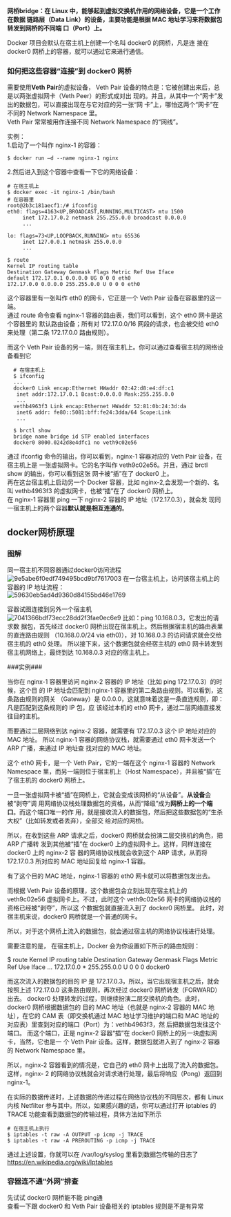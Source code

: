 **网桥bridge：在 Linux 中，能够起到虚拟交换机作用的网络设备，它是一个工作在数据
链路层（Data Link）的设备，主要功能是根据 MAC 地址学习来将数据包转发到网桥的不同端
口（Port）上。**    

Docker 项目会默认在宿主机上创建一个名叫 docker0 的网桥，凡是连
接在 docker0 网桥上的容器，就可以通过它来进行通信。  

### 如何把这些容器“连接”到 docker0 网桥 ###  
需要使用**Veth Pair**的虚拟设备，
Veth Pair 设备的特点是：它被创建出来后，总是以两张虚拟网卡（Veth Peer）的形式成对出
现的。并且，从其中一个“网卡”发出的数据包，可以直接出现在与它对应的另一张“网
卡”上，哪怕这两个“网卡”在不同的 Network Namespace 里。  
 Veth Pair 常常被用作连接不同 Network Namespace 的“网线”。  
 
 实例：  
 1.启动了一个叫作 nginx-1 的容器：  
 
    $ docker run –d --name nginx-1 nginx  
 2.然后进入到这个容器中查看一下它的网络设备：  
 
    # 在宿主机上
    $ docker exec -it nginx-1 /bin/bash
    # 在容器里
    root@2b3c181aecf1:/# ifconfig
    eth0: flags=4163<UP,BROADCAST,RUNNING,MULTICAST> mtu 1500
         inet 172.17.0.2 netmask 255.255.0.0 broadcast 0.0.0.0
         ...

    lo: flags=73<UP,LOOPBACK,RUNNING> mtu 65536
         inet 127.0.0.1 netmask 255.0.0.0
         ...
         
    $ route
    Kernel IP routing table
    Destination Gateway Genmask Flags Metric Ref Use Iface
    default 172.17.0.1 0.0.0.0 UG 0 0 0 eth0
    172.17.0.0 0.0.0.0 255.255.0.0 U 0 0 0 eth0  
这个容器里有一张叫作 eth0 的网卡，它正是一个 Veth Pair 设备在容器里的这一
端。  
通过 route 命令查看 nginx-1 容器的路由表，我们可以看到，这个 eth0 网卡是这个容器里的
默认路由设备；所有对 172.17.0.0/16 网段的请求，也会被交给 eth0 来处理（第二条
172.17.0.0 路由规则）。  

而这个 Veth Pair 设备的另一端，则在宿主机上。你可以通过查看宿主机的网络设备看到它  

      # 在宿主机上
      $ ifconfig
      ...
      docker0 Link encap:Ethernet HWaddr 02:42:d8:e4:df:c1 
       inet addr:172.17.0.1 Bcast:0.0.0.0 Mask:255.255.0.0
       ...
      vethb4963f3 Link encap:Ethernet HWaddr 52:81:0b:24:3d:da 
       inet6 addr: fe80::5081:bff:fe24:3dda/64 Scope:Link
       ...

      $ brctl show
      bridge name bridge id STP enabled interfaces
      docker0 8000.0242d8e4dfc1 no veth9c02e56  

通过 ifconfig 命令的输出，你可以看到，nginx-1 容器对应的 Veth Pair 设备，在宿主机上是
一张虚拟网卡。它的名字叫作 veth9c02e56。并且，通过 brctl show 的输出，你可以看到这张
网卡被“插”在了 docker0 上。   
再在这台宿主机上启动另一个 Docker 容器，比如 nginx-2,会发现一个新的、名叫 vethb4963f3 的虚拟网卡，也被“插”在了 docker0 网桥上。  
在 nginx-1 容器里 ping 一下 nginx-2 容器的 IP 地址（172.17.0.3），就会发
现同一宿主机上的两个容器**默认就是相互连通的**。   

## docker网桥原理 ##     

### 图解 ###
同一宿主机不同容器通过docker0访问流程  
![9e5abe6f0edf749495bcd9bf7617003](https://user-images.githubusercontent.com/20179983/148673622-dbc6dbc7-641d-48cd-8845-9a902e86b48c.png)
在一台宿主机上，访问该宿主机上的容器的 IP 地址流程：  
![59630eb5ad4d9360d84155bd46e1769](https://user-images.githubusercontent.com/20179983/148673772-b8eb597b-181c-45de-9082-d6c885797230.png)

容器试图连接到另外一个宿主机   
![7041366bdf73ecc28dd2f3fae0ec6e9](https://user-images.githubusercontent.com/20179983/148673804-627e66f4-4114-4f1e-8b65-1e144d4c676a.png)
比如：ping 10.168.0.3，它发出的请求数
据包，首先经过 docker0 网桥出现在宿主机上。然后根据宿主机的路由表里的直连路由规则
（10.168.0.0/24 via eth0)），对 10.168.0.3 的访问请求就会交给宿主机的 eth0 处理。
所以接下来，这个数据包就会经宿主机的 eth0 网卡转发到宿主机网络上，最终到达 10.168.0.3
对应的宿主机上。   




###实例###

当你在 nginx-1 容器里访问 nginx-2 容器的 IP 地址（比如 ping 172.17.0.3）的时候，这个目
的 IP 地址会匹配到 nginx-1 容器里的第二条路由规则。可以看到，这条路由规则的网关
（Gateway）是 0.0.0.0，这就意味着这是一条直连规则，即：凡是匹配到这条规则的 IP 包，应
该经过本机的 eth0 网卡，通过二层网络直接发往目的主机。  

而要通过二层网络到达 nginx-2 容器，就需要有 172.17.0.3 这个 IP 地址对应的 MAC 地址。
所以 nginx-1 容器的网络协议栈，就需要通过 eth0 网卡发送一个 ARP 广播，来通过 IP 地址查
找对应的 MAC 地址。  

这个 eth0 网卡，是一个 Veth Pair，它的一端在这个 nginx-1 容器的
Network Namespace 里，而另一端则位于宿主机上（Host Namespace），并且被“插”在
了宿主机的 docker0 网桥上。  

一旦一张虚拟网卡被“插”在网桥上，它就会变成该网桥的“从设备”。**从设备**会被“剥夺”调
用网络协议栈处理数据包的资格，从而“降级”成为**网桥上的一个端口**。而这个端口唯一的作
用，就是接收流入的数据包，然后把这些数据包的“生杀大权”（比如转发或者丢弃），全部交
给对应的网桥。  

所以，在收到这些 ARP 请求之后，docker0 网桥就会扮演二层交换机的角色，把 ARP 广播转
发到其他被“插”在 docker0 上的虚拟网卡上。这样，同样连接在 docker0 上的 nginx-2 容
器的网络协议栈就会收到这个 ARP 请求，从而将 172.17.0.3 所对应的 MAC 地址回复给
nginx-1 容器。  

有了这个目的 MAC 地址，nginx-1 容器的 eth0 网卡就可以将数据包发出去。   

而根据 Veth Pair 设备的原理，这个数据包会立刻出现在宿主机上的 veth9c02e56
虚拟网卡上。不过，此时这个 veth9c02e56 网卡的网络协议栈的资格已经被“剥夺”，所以这
个数据包就直接流入到了 docker0 网桥里。
此时，对宿主机来说，docker0 网桥就是一个普通的网卡。  

所以，对于这个网桥上流入的数据包，就会通过宿主机的网络协议栈进行处理。   

需要注意的是，
在宿主机上，Docker 会为你设置如下所示的路由规则：   

$ route
Kernel IP routing table
Destination Gateway Genmask Flags Metric Ref Use Iface
...
172.17.0.0 * 255.255.0.0 U 0 0 0 docker0  

而这次流入的数据包的目的 IP 是 172.17.0.3，所以，当它出现宿主机之后，就会按照上述
172.17.0.0 这条路由规则，再次经过 docker0 网桥转发（FORWARD）出去。
docker0 处理转发的过程，则继续扮演二层交换机的角色。此时，docker0 网桥根据数据包的
目的 MAC 地址（也就是 nginx-2 容器的 MAC 地址），在它的 CAM 表（即交换机通过 MAC
地址学习维护的端口和 MAC 地址的对应表）里查到对应的端口（Port）为：vethb4963f3，然
后把数据包发往这个端口。
而这个端口，正是 nginx-2 容器“插”在 docker0 网桥上的另一块虚拟网卡，当然，它也是一
个 Veth Pair 设备。这样，数据包就进入到了 nginx-2 容器的 Network Namespace 里。  

所以，nginx-2 容器看到的情况是，它自己的 eth0 网卡上出现了流入的数据包。这样，nginx-
2 的网络协议栈就会对请求进行处理，最后将响应（Pong）返回到 nginx-1。  


在实际的数据传递时，上述数据的传递过程在网络协议栈的不同层次，都有
Linux 内核 Netfilter 参与其中。所以，如果感兴趣的话，你可以通过打开 iptables 的 TRACE
功能查看到数据包的传输过程，具体方法如下所示  

    # 在宿主机上执行
    $ iptables -t raw -A OUTPUT -p icmp -j TRACE
    $ iptables -t raw -A PREROUTING -p icmp -j TRACE   

通过上述设置，你就可以在 /var/log/syslog 里看到数据包传输的日志了  
https://en.wikipedia.org/wiki/Iptables  


### 容器连不通“外网”排查 ###  

先试试 docker0 网桥能不能 ping通  
查看一下跟 docker0 和 Veth Pair 设备相关的 iptables 规则是不是有异常  





